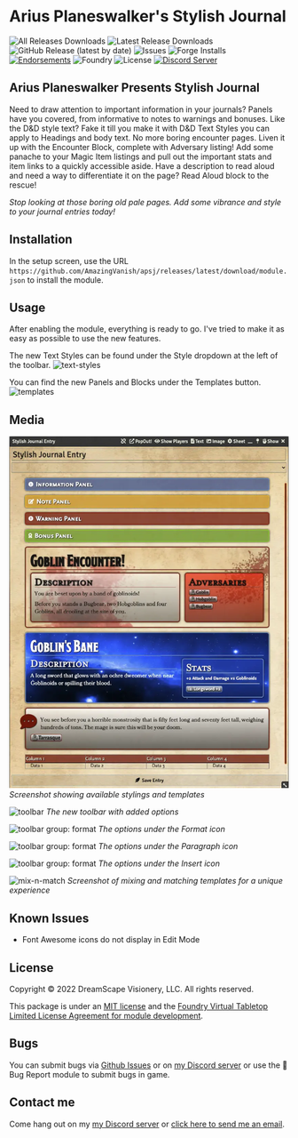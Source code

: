 # Arius Planeswalker's Stylish Journal

![All Releases Downloads](https://img.shields.io/github/downloads/AmazingVanish/apsj/total?logo=GitHub) ![Latest Release Downloads](https://img.shields.io/github/downloads/AmazingVanish/apsj/latest/total?logo=GitHub) ![GitHub Release (latest by date)](https://img.shields.io/github/v/release/AmazingVanish/apsj?logo=GitHub) ![Issues](https://img.shields.io/github/issues/AmazingVanish/apsj?logo=GitHub) ![Forge Installs](https://img.shields.io/badge/dynamic/json?color=green&label=Forge%20Installs&query=package.installs&suffix=%25&url=https%3A%2F%2Fforge-vtt.com%2Fapi%2Fbazaar%2Fpackage%2Fapsj) [![Endorsements](https://img.shields.io/endpoint?logoColor=white&url=https%3A%2F%2Fwww.foundryvtt-hub.com%2Fwp-json%2Fhubapi%2Fv1%2Fpackage%2Fapsj%2Fshield%2Fendorsements)](https://www.foundryvtt-hub.com/package/df-architect/) ![Foundry](https://img.shields.io/endpoint?url=https://foundryshields.com/version?url=https://raw.githubusercontent.com/AmazingVanish/apsj/master/module.json&color=ff6400) ![License](https://img.shields.io/github/license/AmazingVanish/apsj) [![Discord Server](https://img.shields.io/badge/-Discord-%232c2f33?logo=discord)](https://discord.gg/ge9GJXDsM2)

## Arius Planeswalker Presents Stylish Journal

Need to draw attention to important information in your journals? Panels have you covered, from informative to notes to warnings and bonuses.
Like the D&D style text? Fake it till you make it with D&D Text Styles you can apply to Headings and body text.
No more boring encounter pages. Liven it up with the Encounter Block, complete with Adversary listing!
Add some panache to your Magic Item listings and pull out the important stats and item links to a quickly accessible aside.
Have a description to read aloud and need a way to differentiate it on the page? Read Aloud block to the rescue!

_Stop looking at those boring old pale pages. Add some vibrance and style to your journal entries today!_

## Installation

In the setup screen, use the URL `https://github.com/AmazingVanish/apsj/releases/latest/download/module.json` to install the module.

## Usage

After enabling the module, everything is ready to go. I've tried to make it as easy as possible to use the new features.

The new Text Styles can be found under the Style dropdown at the left of the toolbar.
![text-styles](https://raw.github.com/AmazingVanish/apsj/main/media/apsj-text-styles.webp)

You can find the new Panels and Blocks under the Templates button.
![templates](https://raw.github.com/AmazingVanish/apsj/main/media/apsj-template.webp)

## Media

![screenshot](https://raw.githubusercontent.com/AmazingVanish/apsj/main/media/apsj-ss.webp)
_Screenshot showing available stylings and templates_

![toolbar](https://raw.github.com/AmazingVanish/apsj/main/media/apsj-toolbar.webp)
_The new toolbar with added options_

![toolbar group: format](https://raw.github.com/AmazingVanish/apsj4mej/master/media/apsj-tbformat.webp)
_The options under the Format icon_

![toolbar group: format](https://raw.github.com/AmazingVanish/apsj4mej/master/media/apsj-tbpara.webp)
_The options under the Paragraph icon_

![toolbar group: format](https://raw.github.com/AmazingVanish/apsj4mej/master/media/apsj-tbinsert.webp)
_The options under the Insert icon_

![mix-n-match](https://raw.github.com/AmazingVanish/apsj/main/media/apsj-mix-n-match.webp)
_Screenshot of mixing and matching templates for a unique experience_

## Known Issues

-   Font Awesome icons do not display in Edit Mode

## License

Copyright © 2022 DreamScape Visionery, LLC. All rights reserved.

This package is under an [MIT license](LICENSE) and the [Foundry Virtual Tabletop Limited License Agreement for module development](https://foundryvtt.com/article/license/).

## Bugs

You can submit bugs via [Github Issues](https://github.com/AmazingVanish/apsj/issues/new/choose) or on [my Discord server](https://discord.gg/ge9GJXDsM2) or use the :bug: Bug Report module to submit bugs in game.

## Contact me

Come hang out on my [my Discord server](https://discord.gg/ge9GJXDsM2) or [click here to send me an email](mailto:chris.vancleve@dscape-llc.com?subject=Arius%20Planeswalker's%20Stylish%20Journal%20module%20for%20Foundry%20VTT).
